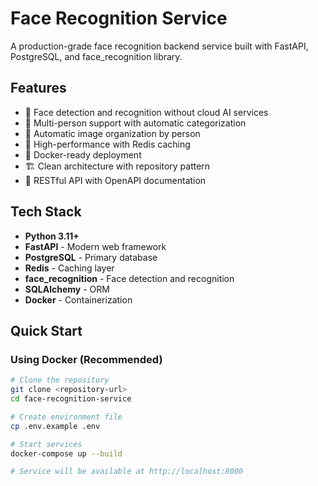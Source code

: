 # Face Recognition Service

A production-grade face recognition backend service built with FastAPI, PostgreSQL, and face_recognition library.

## Features

- 🎯 Face detection and recognition without cloud AI services
- 👥 Multi-person support with automatic categorization
- 📁 Automatic image organization by person
- 🚀 High-performance with Redis caching
- 🐳 Docker-ready deployment
- 🏗️ Clean architecture with repository pattern
- 🔧 RESTful API with OpenAPI documentation

## Tech Stack

- **Python 3.11+**
- **FastAPI** - Modern web framework
- **PostgreSQL** - Primary database
- **Redis** - Caching layer
- **face_recognition** - Face detection and recognition
- **SQLAlchemy** - ORM
- **Docker** - Containerization

## Quick Start

### Using Docker (Recommended)

```bash
# Clone the repository
git clone <repository-url>
cd face-recognition-service

# Create environment file
cp .env.example .env

# Start services
docker-compose up --build

# Service will be available at http://localhost:8000